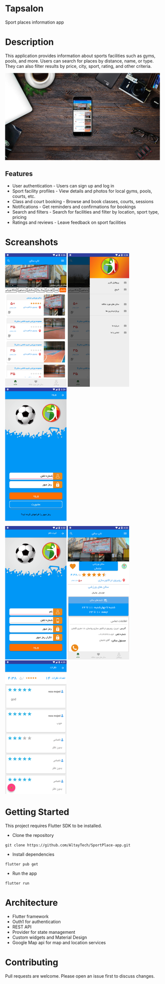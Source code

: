 # Tapsalon

Sport places information app

# Description

This application provides information about sports facilities such as gyms, pools, and more. Users can search for places by distance, name, or type. They can also filter results by price, city, sport, rating, and other criteria.

![smartmockups1.jpg](screenshots%2Fsmartmockups1.jpg)

## Features

- User authentication - Users can sign up and log in
- Sport facility profiles - View details and photos for local gyms, pools, courts, etc.
- Class and court booking - Browse and book classes, courts, sessions
- Notifications - Get reminders and confirmations for bookings
- Search and filters - Search for facilities and filter by location, sport type, pricing
- Ratings and reviews - Leave feedback on sport facilities

# Screanshots

<img src="screenshots%2Fdevice-2019-07-01-115650.png" style="width: 200px;">    <img src="screenshots%2Fdevice-2019-07-01-115953.jpg" style="width: 200px; ">   <img src="screenshots%2Fdevice-2019-07-01-120055.jpg" style="width: 200px; ">

<img src="screenshots%2Fdevice-2019-07-01-120356.jpg" style="width: 200px;"> <img src="screenshots%2Fdevice-2019-07-01-131658.png" style="width: 200px; ">     <img src="screenshots%2Fdevice-2019-07-01-131954.png" style="width: 200px; "> 

# Getting Started

This project requires Flutter SDK to be installed.

- Clone the repository

```git clone https://github.com/AltayTech/SportPlace-app.git```

- Install dependencies

```flutter pub get```

- Run the app

```flutter run```

# Architecture

- Flutter framework
- Outh1 for authentication
- REST API
- Provider for state management
- Custom widgets and Material Design
- Google Map api for map and location services

# Contributing

Pull requests are welcome. Please open an issue first to discuss changes.



  













